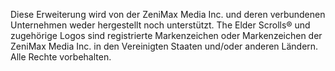 Diese Erweiterung wird von der ZeniMax Media Inc. und deren verbundenen Unternehmen weder hergestellt noch unterstützt. The Elder Scrolls® und zugehörige Logos sind registrierte Markenzeichen oder Markenzeichen der ZeniMax Media Inc. in den Vereinigten Staaten und/oder anderen Ländern. Alle Rechte vorbehalten.
